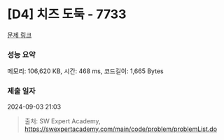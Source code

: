 # [D4] 치즈 도둑 - 7733 

[문제 링크](https://swexpertacademy.com/main/code/problem/problemDetail.do?contestProbId=AWrDOdQqRCUDFARG) 

### 성능 요약

메모리: 106,620 KB, 시간: 468 ms, 코드길이: 1,665 Bytes

### 제출 일자

2024-09-03 21:03



> 출처: SW Expert Academy, https://swexpertacademy.com/main/code/problem/problemList.do